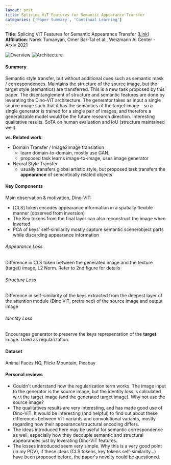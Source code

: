 ```yaml
---
layout: post
title: Splicing ViT Features for Semantic Appearance Transfer
categories: ['Paper Summary', 'Continual Learning']
---
```


**Title**: Splicing ViT Features for Semantic Appearance Transfer ([Link](https://arxiv.org/abs/2201.00424v1)) \
**Affiliation**: Narek Tumanyan, Omer Bar-Tal et al., Weizmann AI Center - Arxiv 2021

![Overview](https://gcdn.pbrd.co/images/ZKhmcneboRDY.png?o=1)
![Architecture](https://gcdn.pbrd.co/images/KwZBh5xpg5de.png?o=1)

#### Summary

Semantic style transfer, but without additional cues such as semantic mask / correspondences. Maintains the structure of the source image, but the target style (semantics) are transferred. This is a new task proposed by this paper. The disentanglement of structure and semantic features are done by leverating the Dino-ViT architecture. The generator takes as input a single source image such that it has the semantics of the target image - so a single generator is trained for a single pair of images, and therefore a generalizable model would be the future research direction. Interesting qualitative results. SoTA on human evaluation and IoU (structure maintained well).

**vs. Related work**: 
* Domain Transfer / Image2Image translation
  * learn domain-to-domain, mostly use GAN.
  * proposed task learns image-to-image, uses image generator
* Neural Style Transfer
  * usually transfers global artistic style, but proposed task transfers the **appearance** of semantically related objects

#### Key Components

Main observation & motivation, Dino-ViT:
* [CLS] token encodes appearance information in a spatially flexible manner (observed from inversion)
* The Key tokens from the final layer can also reconstruct the image when inverted
* PCA of keys' self-similarity mostly capture semantic scene/object parts while discarding appearance information

###### Appearance Loss
Difference in CLS token between the generated image and the texture (target) image, L2 Norm. Refer to 2nd figure for details

###### Structure Loss
Difference in self-similarity of the keys extracted from the deepest layer of the attention module (Dino ViT, pretrained) of the source image and output image


###### Identity Loss
Encourages generator to preserve the keys representation of the **target** image. Used as regularization.

#### Dataset
Animal Faces HQ, Flickr Mountain, Pixabay

#### Personal reviews
* Couldn't understand how the regularization term works. The image input to the generator is the source image, but the identity loss is calculated w.r.t the target image (and the generated target image). Why not use the source image?
* The qualitatives results are very interesting, and has made good use of Dino-ViT. It would be interesting (and helpful) to find out about these differences between ViT variants and convolutional variants, mostly regarding how their appearance/structural encoding differs.
* The ideas introduced here may be useful for semantic correspondence as well, especially how they decouple semantic and structural appearances just by leverating Dino-ViT features.
* The losses introduced seem very simple. Why this is a very good point (in my POV), if these ideas (CLS tokens, key tokens self-similarity...) have been proposed before, the paper's novelty could be questioned.